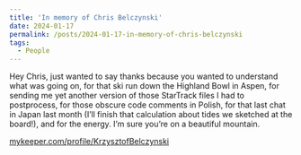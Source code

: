```yaml
---
title: 'In memory of Chris Belczynski'
date: 2024-01-17
permalink: /posts/2024-01-17-in-memory-of-chris-belczynski
tags:
  - People
---
```


Hey Chris, just wanted to say thanks because you wanted to understand what was going on, for that ski run down the Highland Bowl in Aspen, for sending me yet another version of those StarTrack files I had to postprocess, for those obscure code comments in Polish, for that last chat in Japan last month (I’ll finish that calculation about tides we sketched at the board!), and for the energy. I’m sure you’re on a beautiful mountain.

[mykeeper.com/profile/KrzysztofBelczynski](<https://www.mykeeper.com/profile/KrzysztofBelczynski/>)

